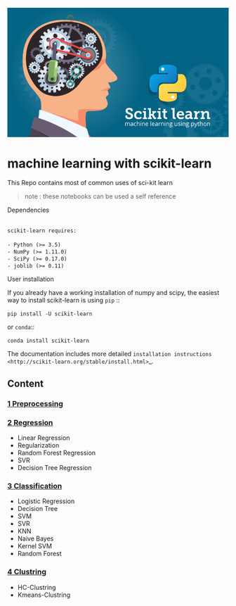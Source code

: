 ![scikit-Learn](scikit-learn-using-python.png)
# machine learning with scikit-learn
This Repo contains most of common uses of sci-kit learn 
> note : these notebooks can be used a self reference 


Dependencies
~~~~~~~~~~~~

scikit-learn requires:

- Python (>= 3.5)
- NumPy (>= 1.11.0)
- SciPy (>= 0.17.0)
- joblib (>= 0.11)

~~~~~~~~~~~~~~~~~
User installation

If you already have a working installation of numpy and scipy,
the easiest way to install scikit-learn is using ``pip`` ::

    pip install -U scikit-learn

or ``conda``::

    conda install scikit-learn

The documentation includes more detailed `installation instructions <http://scikit-learn.org/stable/install.html>`_.


## Content

### [1 Preprocessing ](https://github.com/mahmoudmuawad/scikit-learn_Common_Practice/tree/master/Preprocessing)

### [2 Regression ](https://github.com/mahmoudmuawad/scikit-learn_Common_Practice/tree/master/Regression)
* Linear Regression
* Regularization
* Random Forest Regression
* SVR
* Decision Tree Regression

### [3 Classification ](https://github.com/mahmoudmuawad/scikit-learn_Common_Practice/tree/master/Classification)
* Logistic Regression
* Decision Tree
* SVM
* SVR
* KNN
* Naive Bayes
* Kernel SVM
* Random Forest

### [4 Clustring ](https://github.com/mahmoudmuawad/scikit-learn_Common_Practice/tree/master/clustering)
* HC-Clustring
* Kmeans-Clustring
  
